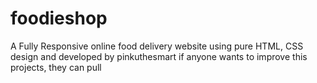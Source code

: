 # foodieshop
A Fully Responsive online food delivery website using pure HTML, CSS
design and developed by pinkuthesmart
if anyone wants to improve this projects, they can pull
